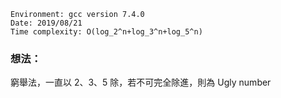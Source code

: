 ```
Environment: gcc version 7.4.0
Date: 2019/08/21
Time complexity: O(log_2^n+log_3^n+log_5^n)
```

### 想法：

窮舉法，一直以 2、3、5 除，若不可完全除進，則為 Ugly number